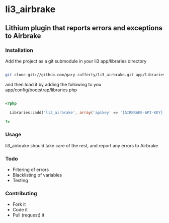 # li3_airbrake

## Lithium plugin that reports errors and exceptions to Airbrake

### Installation

Add the project as a git submodule in your li3 app/libraries directory

```bash

git clone git://github.com/gary-rafferty/li3_airbrake.git app/libraries/li3_airbrake

```

and then load it by adding the following to you app/config/bootstrap/libraries.php

```php

<?php

  Libraries::add('li3_airbrake', array('apikey' => '[AIRBRAKE-API-KEY]'))

?>

```

### Usage

li3_airbrake should take care of the rest, and report any errors to Airbrake

### Todo

* Filtering of errors
* Blacklisting of variables
* Testing

### Contributing

* Fork it
* Code it
* Pull (request) it
